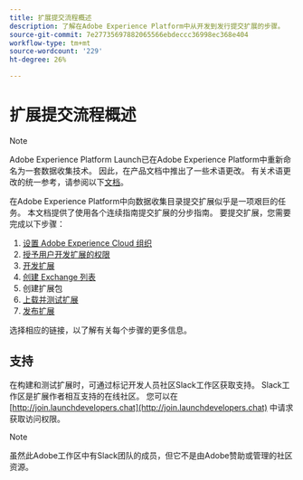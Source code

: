 ```yaml
---
title: 扩展提交流程概述
description: 了解在Adobe Experience Platform中从开发到发行提交扩展的步骤。
source-git-commit: 7e27735697882065566ebdeccc36998ec368e404
workflow-type: tm+mt
source-wordcount: '229'
ht-degree: 26%

---
```


# 扩展提交流程概述

>[!NOTE]
>
>Adobe Experience Platform Launch已在Adobe Experience Platform中重新命名为一套数据收集技术。 因此，在产品文档中推出了一些术语更改。 有关术语更改的统一参考，请参阅以下[文档](../../term-updates.md)。

在Adobe Experience Platform中向数据收集目录提交扩展似乎是一项艰巨的任务。 本文档提供了使用各个连续指南提交扩展的分步指南。 要提交扩展，您需要完成以下步骤：

1. [设置 Adobe Experience Cloud 组织](./setup.md)
1. [授予用户开发扩展的权限](./access.md)
1. [开发扩展](./develop.md)
1. [创建 Exchange 列表](./create-listing.md)
1. 创建扩展包
1. [上载并测试扩展](./upload-and-test.md)
1. [发布扩展](./release.md)

选择相应的链接，以了解有关每个步骤的更多信息。

## 支持

在构建和测试扩展时，可通过标记开发人员社区Slack工作区获取支持。 Slack工作区是扩展作者相互支持的在线社区。 您可以在 [http://join.launchdevelopers.chat](http://join.launchdevelopers.chat) 中请求获取访问权限。

>[!NOTE]
>
>虽然此Adobe工作区中有Slack团队的成员，但它不是由Adobe赞助或管理的社区资源。
